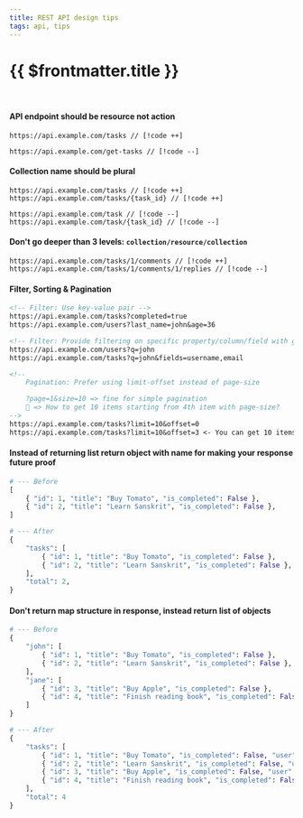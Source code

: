 ```yaml
---
title: REST API design tips
tags: api, tips
---
```


# {{ $frontmatter.title }}

<br />

#### API endpoint should be resource not action

```
https://api.example.com/tasks // [!code ++]

https://api.example.com/get-tasks // [!code --]
```

#### Collection name should be plural

```
https://api.example.com/tasks // [!code ++]
https://api.example.com/tasks/{task_id} // [!code ++]

https://api.example.com/task // [!code --]
https://api.example.com/task/{task_id} // [!code --]
```

#### Don't go deeper than 3 levels: `collection/resource/collection`

```
https://api.example.com/tasks/1/comments // [!code ++]
https://api.example.com/tasks/1/comments/1/replies // [!code --]
```

#### Filter, Sorting & Pagination

```md
<!-- Filter: Use key-value pair -->
https://api.example.com/tasks?completed=true
https://api.example.com/users?last_name=john&age=36

<!-- Filter: Provide filtering on specific property/column/field with global search -->
https://api.example.com/users?q=john
https://api.example.com/tasks?q=john&fields=username,email

<!--
    Pagination: Prefer using limit-offset instead of page-size

    ?page=1&size=10 => fine for simple pagination
    🤔 => How to get 10 items starting from 4th item with page-size?
-->
https://api.example.com/tasks?limit=10&offset=0
https://api.example.com/tasks?limit=10&offset=3 <- You can get 10 items starting from 4th item with limit-offset
```

#### Instead of returning list return object with name for making your response future proof

```py
# --- Before
[
    { "id": 1, "title": "Buy Tomato", "is_completed": False },
    { "id": 2, "title": "Learn Sanskrit", "is_completed": False },
]

# --- After
{
    "tasks": [
        { "id": 1, "title": "Buy Tomato", "is_completed": False },
        { "id": 2, "title": "Learn Sanskrit", "is_completed": False },
    ],
    "total": 2,
}
```

#### Don't return map structure in response, instead return list of objects

```py
# --- Before
{
    "john": [
        { "id": 1, "title": "Buy Tomato", "is_completed": False },
        { "id": 2, "title": "Learn Sanskrit", "is_completed": False },
    ],
    "jane": [
        { "id": 3, "title": "Buy Apple", "is_completed": False },
        { "id": 4, "title": "Finish reading book", "is_completed": False },
    ]
}

# --- After
{
    "tasks": [
        { "id": 1, "title": "Buy Tomato", "is_completed": False, "user": "john" },
        { "id": 2, "title": "Learn Sanskrit", "is_completed": False, "user": "john" },
        { "id": 3, "title": "Buy Apple", "is_completed": False, "user": "jane" },
        { "id": 4, "title": "Finish reading book", "is_completed": False, "user": "jane" },
    ],
    "total": 4
}

```
